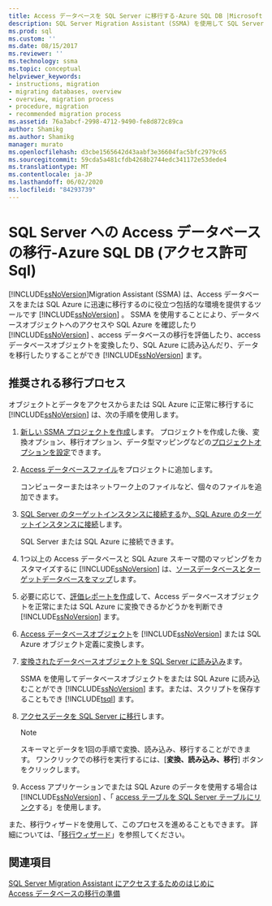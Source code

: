 ```yaml
---
title: Access データベースを SQL Server に移行する-Azure SQL DB |Microsoft Docs
description: SQL Server Migration Assistant (SSMA) を使用して SQL Server または Azure SQL Database にアクセスデータベースを移行するには、この推奨プロセスを使用します。
ms.prod: sql
ms.custom: ''
ms.date: 08/15/2017
ms.reviewer: ''
ms.technology: ssma
ms.topic: conceptual
helpviewer_keywords:
- instructions, migration
- migrating databases, overview
- overview, migration process
- procedure, migration
- recommended migration process
ms.assetid: 76a3abcf-2998-4712-9490-fe8d872c89ca
author: Shamikg
ms.author: Shamikg
manager: murato
ms.openlocfilehash: d3cbe1565642d43aabf3e36604fac5bfc2979c65
ms.sourcegitcommit: 59cda5a481cfdb4268b2744edc341172e53dede4
ms.translationtype: MT
ms.contentlocale: ja-JP
ms.lasthandoff: 06/02/2020
ms.locfileid: "84293739"
---
```

# <a name="migrating-access-databases-to-sql-server---azure-sql-db-accesstosql"></a>SQL Server への Access データベースの移行-Azure SQL DB (アクセス許可 Sql)
[!INCLUDE[ssNoVersion](../../includes/ssnoversion-md.md)]Migration Assistant (SSMA) は、Access データベースをまたは SQL Azure に迅速に移行するのに役立つ包括的な環境を提供するツールです [!INCLUDE[ssNoVersion](../../includes/ssnoversion-md.md)] 。 SSMA を使用することにより、データベースオブジェクトへのアクセスや SQL Azure を確認したり [!INCLUDE[ssNoVersion](../../includes/ssnoversion-md.md)] 、access データベースの移行を評価したり、access データベースオブジェクトを変換したり、SQL Azure に読み込んだり、データを移行したりすることができ [!INCLUDE[ssNoVersion](../../includes/ssnoversion-md.md)] ます。  
  
## <a name="recommended-migration-process"></a>推奨される移行プロセス  
オブジェクトとデータをアクセスからまたは SQL Azure に正常に移行するに [!INCLUDE[ssNoVersion](../../includes/ssnoversion-md.md)] は、次の手順を使用します。  
  
1.  [新しい SSMA プロジェクトを作成](creating-and-managing-projects-accesstosql.md)します。 プロジェクトを作成した後、変換オプション、移行オプション、データ型マッピングなどの[プロジェクトオプションを設定](setting-conversion-and-migration-options-accesstosql.md)できます。  
  
2.  [Access データベースファイル](adding-and-removing-access-database-files-accesstosql.md)をプロジェクトに追加します。  
  
    コンピューターまたはネットワーク上のファイルなど、個々のファイルを追加できます。  
  
3.  [SQL Server のターゲットインスタンスに接続する](connecting-to-sql-server-accesstosql.md)か[、SQL Azure のターゲットインスタンスに接続](connecting-to-azure-sql-db-accesstosql.md)します。  
  
    SQL Server または SQL Azure に接続できます。  
  
4.  1つ以上の Access データベースと SQL Azure スキーマ間のマッピングをカスタマイズするに [!INCLUDE[ssNoVersion](../../includes/ssnoversion-md.md)] は、[ソースデータベースとターゲットデータベースをマップ](mapping-source-and-target-databases-accesstosql.md)します。  
  
5.  必要に応じて、[評価レポートを作成](assessing-access-database-objects-for-conversion-accesstosql.md)して、Access データベースオブジェクトを正常にまたは SQL Azure に変換できるかどうかを判断でき [!INCLUDE[ssNoVersion](../../includes/ssnoversion-md.md)] ます。  
  
6.  [Access データベースオブジェクト](converting-access-database-objects-accesstosql.md)を [!INCLUDE[ssNoVersion](../../includes/ssnoversion-md.md)] または SQL Azure オブジェクト定義に変換します。  
  
7.  [変換されたデータベースオブジェクトを SQL Server に読み込み](loading-converted-database-objects-into-sql-server-accesstosql.md)ます。  
  
    SSMA を使用してデータベースオブジェクトをまたは SQL Azure に読み込むことができ [!INCLUDE[ssNoVersion](../../includes/ssnoversion-md.md)] ます。または、スクリプトを保存することもでき [!INCLUDE[tsql](../../includes/tsql-md.md)] ます。  
  
8.  [アクセスデータを SQL Server に移行](migrating-access-data-into-sql-server-azure-sql-db-accesstosql.md)します。  
  
    > [!NOTE]  
    > スキーマとデータを1回の手順で変換、読み込み、移行することができます。 ワンクリックでの移行を実行するには、[**変換、読み込み、移行**] ボタンをクリックします。  
  
9. Access アプリケーションでまたは SQL Azure のデータを使用する場合は [!INCLUDE[ssNoVersion](../../includes/ssnoversion-md.md)] 、「 [access テーブルを SQL Server テーブルにリンク](linking-access-applications-to-sql-server-azure-sql-db-accesstosql.md)する」を使用します。  
  
また、移行ウィザードを使用して、このプロセスを進めることもできます。 詳細については、「[移行ウィザード](migration-wizard-accesstosql.md)」を参照してください。  
  
## <a name="see-also"></a>関連項目  
[SQL Server Migration Assistant にアクセスするためのはじめに](getting-started-with-sql-server-migration-assistant-for-access-accesstosql.md)  
[Access データベースの移行の準備](preparing-access-databases-for-migration-accesstosql.md)
